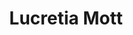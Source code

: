 ---
pid: ch535
title: Lucretia Mott
location_transcription: 7th & Indianna
coordinates: "[-75.14294953464, 39.997260205647]"
zipcode: '19123'
gen_neighborhood: North Philadelphia
neighborhood: Northern Liberties,Loft District
outside_phl: 
age: '25'
age_range: 20-29
instagram: 
image_file_name: ch_535.jpg
proposal_transcription: Philly abolitionist + quaker
topic: Person,History,Social Justice,Women
topic_summary: 0, 0, 0, 0, 0
type: Other No Form
keywords_other: 
credit: 
image_labels: 
twitter: 
facebook: 
permalink: "/monuments/ch535/"
layout: item-page
---